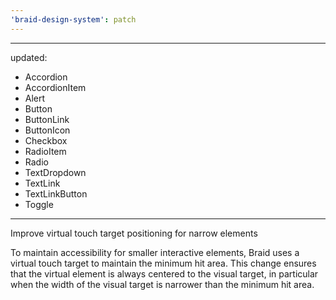 ```yaml
---
'braid-design-system': patch
---
```


---
updated:
  - Accordion
  - AccordionItem
  - Alert
  - Button
  - ButtonLink
  - ButtonIcon
  - Checkbox
  - RadioItem
  - Radio
  - TextDropdown
  - TextLink
  - TextLinkButton
  - Toggle
---

Improve virtual touch target positioning for narrow elements

To maintain accessibility for smaller interactive elements, Braid uses a virtual touch target to maintain the minimum hit area.
This change ensures that the virtual element is always centered to the visual target, in particular when the width of the visual target is narrower than the minimum hit area.
